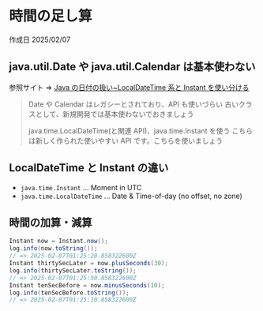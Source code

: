 # 時間の足し算

作成日 2025/02/07

## java.util.Date や java.util.Calendar は基本使わない

参照サイト => [Java の日付の扱い~LocalDateTime 系と Instant を使い分ける](https://qiita.com/hiro404/items/9902470031951c5053af)

> Date や Calendar はレガシーとされており、API も使いづらい
> 古いクラスとして、新規開発では基本使わないでおきましょう
>
> java.time.LocalDateTime(と関連 API)、java.time.Instant を使う
> こちらは新しく作られた使いやすい API です。こちらを使いましょう

## LocalDateTime と Instant の違い

- `java.time.Instant` ... Moment in UTC
- `java.time.LocalDateTime` ... Date & Time-of-day (no offset, no zone)

## 時間の加算・減算

```java
Instant now = Instant.now();
log.info(now.toString());
// => 2025-02-07T01:25:20.858322600Z
Instant thirtySecLater = now.plusSeconds(30);
log.info(thirtySecLater.toString());
// => 2025-02-07T01:25:50.858322600Z
Instant tenSecBefore = now.minusSeconds(10);
log.info(tenSecBefore.toString());
// => 2025-02-07T01:25:10.858322600Z
```
